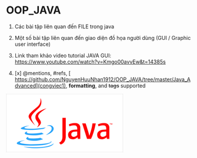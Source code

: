 # OOP_JAVA

1. Các bài tập liên quan đến FILE trong java

2. Một số bài tập liên quan đến giao diện đồ họa người dùng (GUI / Graphic user interface)

3. Link tham khảo video tutorial JAVA GUI: https://www.youtube.com/watch?v=Kmgo00avvEw&t=14385s

4. [x] @mentions, #refs, [ https://github.com/NguyenHuuNhan1912/OOP_JAVA/tree/master/Java_Advanced](congviec1), **formatting**, and <del>tags</del> supported

![alt tag](https://github.com/NguyenHuuNhan1912/NguyenHuuNhan1912/blob/main/i13.png)

